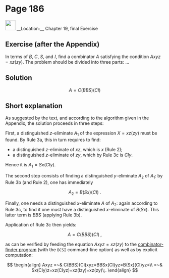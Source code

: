 # Page 186

<img src="/pictures/correction_blue.svg" width="32px"/>
__Location:__ Chapter 19, final Exercise

## Exercise (after the Appendix)

In terms of $B$, $C$, $S$, and $I$, find a combinator $A$
satisfying the condition $Axyz=xz(zy)$. The problem should be divided
into three parts: ...

## Solution

$$
    A = C(BBS)(CI)
$$

## Short explanation

As suggested by the text, and according to the
algorithm given in the Appendix, the solution proceeds
in three steps:

First, a distinguished $z$-eliminate $A_1$ of the expression
$X=xz(zy)$ must be found. By Rule 3a, this in turn requires to find:

- a distinguished $z$-eliminate of $xz$, which is $x$ (Rule 2);
- a distinguished $z$-eliminate of $zy$, which by Rule 3c is $CIy$.

Hence it is $A_1=Sx(CIy)$.

The second step consists of finding a distinguished $y$-eliminate $A_2$ of $A_1$:
by Rule 3b (and Rule 2), one has immediately

$$
    A_2 = B(Sx)(CI)\;.
$$

Finally, one needs a distinguished $x$-eliminate $A$ of $A_2$: again according to
Rule 3c, to find it one must have a distinguished $x$-eliminate of $B(Sx)$.
This latter term is $BBS$ (applying Rule 3b).

Application of Rule 3c then yields:

$$
    A = C(BBS)(CI)\;,
$$

as can be verified by feeding the equation $Axyz=xz(zy)$
to the [combinator-finder program](page178.md#actual-code)
(with the `BCSI` command-line option)
as well as by explicit computation:

$$
\begin{align} 
    Axyz =~& C(BBS)(CI)xyz=BBSx(CI)yz=B(Sx)(CI)yz=\\
         =~& Sx(CIy)z=xz(CIyz)=xz(Izy)=xz(zy)\;.
\end{align}
$$
